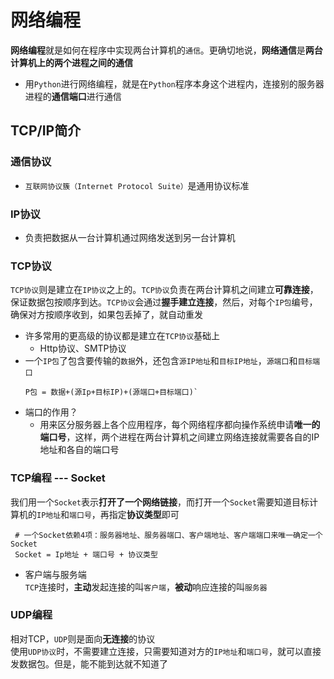 # 网络编程

**网络编程**就是如何在程序中实现两台计算机的`通信`。更确切地说，**网络通信**是**两台计算机上的两个进程之间的通信**
- 用`Python`进行网络编程，就是在`Python`程序本身这个进程内，连接别的服务器进程的**通信端口**进行通信


## TCP/IP简介
### 通信协议
- `互联网协议簇（Internet Protocol Suite）`是通用协议标准

### IP协议
- 负责把数据从一台计算机通过网络发送到另一台计算机

### TCP协议
`TCP协议`则是建立在`IP协议`之上的。`TCP协议`负责在两台计算机之间建立**可靠连接**，保证数据包按顺序到达。`TCP协议`会通过**握手建立连接**，然后，对每个`IP包`编号，确保对方按顺序收到，如果包丢掉了，就自动重发
- 许多常用的更高级的协议都是建立在`TCP协议`基础上
   - Http协议、SMTP协议
- 一个`IP包`了包含要传输的`数据`外，还包含`源IP地址`和`目标IP地址`，`源端口`和`目标端口`
   ```
   P包 = 数据+(源Ip+目标IP)+(源端口+目标端口)`
  ```
- 端口的作用？
  - 用来区分服务器上各个应用程序，每个网络程序都向操作系统申请**唯一的端口号**，这样，两个进程在两台计算机之间建立网络连接就需要各自的IP地址和各自的端口号

### TCP编程 --- Socket
我们用一个`Socket`表示**打开了一个网络链接**，而打开一个`Socket`需要知道目标计算机的`IP地址`和`端口号`，再指定**协议类型**即可

```
 # 一个Socket依赖4项：服务器地址、服务器端口、客户端地址、客户端端口来唯一确定一个Socket
 Socket = Ip地址 + 端口号 + 协议类型
```

- 客户端与服务端  
`TCP`连接时，**主动**发起连接的叫`客户端`，**被动**响应连接的叫`服务器`

### UDP编程
相对TCP，`UDP`则是面向**无连接**的协议  
使用`UDP协议`时，不需要建立连接，只需要知道对方的`IP地址`和`端口号`，就可以直接发数据包。但是，能不能到达就不知道了



